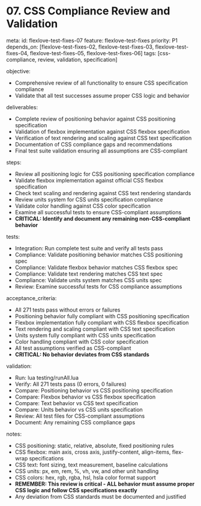 # 07. CSS Compliance Review and Validation

meta:
  id: flexlove-test-fixes-07
  feature: flexlove-test-fixes
  priority: P1
  depends_on: [flexlove-test-fixes-02, flexlove-test-fixes-03, flexlove-test-fixes-04, flexlove-test-fixes-05, flexlove-test-fixes-06]
  tags: [css-compliance, review, validation, specification]

objective:
- Comprehensive review of all functionality to ensure CSS specification compliance
- Validate that all test successes assume proper CSS logic and behavior

deliverables:
- Complete review of positioning behavior against CSS positioning specification
- Validation of flexbox implementation against CSS flexbox specification
- Verification of text rendering and scaling against CSS text specification
- Documentation of CSS compliance gaps and recommendations
- Final test suite validation ensuring all assumptions are CSS-compliant

steps:
- Review all positioning logic for CSS positioning specification compliance
- Validate flexbox implementation against official CSS flexbox specification
- Check text scaling and rendering against CSS text rendering standards
- Review units system for CSS units specification compliance
- Validate color handling against CSS color specification
- Examine all successful tests to ensure CSS-compliant assumptions
- **CRITICAL: Identify and document any remaining non-CSS-compliant behavior**

tests:
- Integration: Run complete test suite and verify all tests pass
- Compliance: Validate positioning behavior matches CSS positioning spec
- Compliance: Validate flexbox behavior matches CSS flexbox spec  
- Compliance: Validate text rendering matches CSS text spec
- Compliance: Validate units system matches CSS units spec
- Review: Examine successful tests for CSS compliance assumptions

acceptance_criteria:
- All 271 tests pass without errors or failures
- Positioning behavior fully compliant with CSS positioning specification
- Flexbox implementation fully compliant with CSS flexbox specification
- Text rendering and scaling compliant with CSS text specification
- Units system fully compliant with CSS units specification
- Color handling compliant with CSS color specification
- All test assumptions verified as CSS-compliant
- **CRITICAL: No behavior deviates from CSS standards**

validation:
- Run: lua testing/runAll.lua
- Verify: All 271 tests pass (0 errors, 0 failures)
- Compare: Positioning behavior vs CSS positioning specification
- Compare: Flexbox behavior vs CSS flexbox specification
- Compare: Text behavior vs CSS text specification
- Compare: Units behavior vs CSS units specification
- Review: All test files for CSS-compliant assumptions
- Document: Any remaining CSS compliance gaps

notes:
- CSS positioning: static, relative, absolute, fixed positioning rules
- CSS flexbox: main axis, cross axis, justify-content, align-items, flex-wrap specifications
- CSS text: font sizing, text measurement, baseline calculations
- CSS units: px, em, rem, %, vh, vw, and other unit handling
- CSS colors: hex, rgb, rgba, hsl, hsla color format support
- **REMEMBER: This review is critical - ALL behavior must assume proper CSS logic and follow CSS specifications exactly**
- Any deviation from CSS standards must be documented and justified